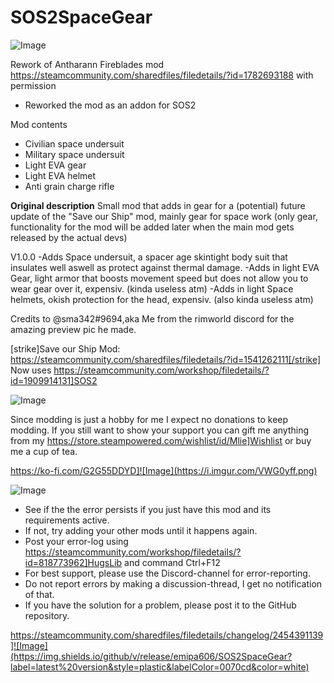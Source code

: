 # SOS2SpaceGear

![Image](https://i.imgur.com/iCj5o7O.png)

Rework of Antharann Fireblades mod
https://steamcommunity.com/sharedfiles/filedetails/?id=1782693188
with permission

- Reworked the mod as an addon for SOS2

Mod contents


-  Civilian space undersuit
-  Military space undersuit
-  Light EVA gear
-  Light EVA helmet
-  Anti grain charge rifle


	
**Original description**
Small mod that adds in gear for a (potential) future update of the "Save our Ship" mod, mainly gear for space work 
(only gear, functionality for the mod will be added later when the main mod gets released by the actual devs)

V1.0.0
-Adds Space undersuit, a spacer age skintight body suit that insulates well aswell as protect against thermal damage.
-Adds in light EVA Gear, light armor that boosts movement speed but does not allow you to wear gear over it, expensiv. (kinda useless atm)
-Adds in light Space helmets, okish protection for the head, expensiv. (also kinda useless atm)


Credits to @sma342#9694,aka Me from the rimworld discord for the amazing preview pic he made.

[strike]Save our Ship Mod:
https://steamcommunity.com/sharedfiles/filedetails/?id=1541262111[/strike]
Now uses https://steamcommunity.com/workshop/filedetails/?id=1909914131]SOS2

![Image](https://i.imgur.com/Ds0rBAD.png)

Since modding is just a hobby for me I expect no donations to keep modding. If you still want to show your support you can gift me anything from my https://store.steampowered.com/wishlist/id/Mlie]Wishlist or buy me a cup of tea.

https://ko-fi.com/G2G55DDYD]![Image](https://i.imgur.com/VWG0yff.png)


![Image](https://i.imgur.com/5xwDG6H.png)



-  See if the the error persists if you just have this mod and its requirements active.
-  If not, try adding your other mods until it happens again.
-  Post your error-log using https://steamcommunity.com/workshop/filedetails/?id=818773962]HugsLib and command Ctrl+F12
-  For best support, please use the Discord-channel for error-reporting.
-  Do not report errors by making a discussion-thread, I get no notification of that.
-  If you have the solution for a problem, please post it to the GitHub repository.



https://steamcommunity.com/sharedfiles/filedetails/changelog/2454391139]![Image](https://img.shields.io/github/v/release/emipa606/SOS2SpaceGear?label=latest%20version&style=plastic&labelColor=0070cd&color=white)

